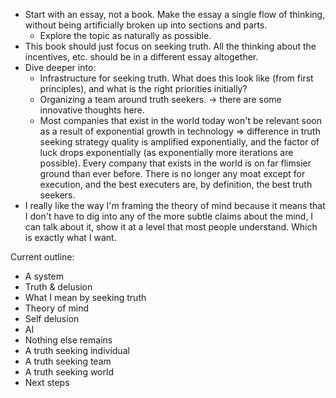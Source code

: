 - Start with an essay, not a book. Make the essay a single flow of thinking, without being artificially broken up into sections and parts.
	- Explore the topic as naturally as possible.
- This book should just focus on seeking truth. All the thinking about the incentives, etc. should be in a different essay altogether.
- Dive deeper into:
	- Infrastructure for seeking truth. What does this look like (from first principles), and what is the right priorities initially?
	- Organizing a team around truth seekers. -> there are some innovative thoughts here.
	- Most companies that exist in the world today won't be relevant soon as a result of exponential growth in technology => difference in truth seeking strategy quality is amplified exponentially, and the factor of luck drops exponentially (as exponentially more iterations are possible). Every company that exists in the world is on far flimsier ground than ever before. There is no longer any moat except for execution, and the best executers are, by definition, the best truth seekers.
- I really like the way I'm framing the theory of mind because it means that I don't have to dig into any of the more subtle claims about the mind, I can talk about it, show it at a level that most people understand. Which is exactly what I want.

Current outline:
- A system
- Truth & delusion
- What I mean by seeking truth
- Theory of mind
- Self delusion
- AI
- Nothing else remains
- A truth seeking individual
- A truth seeking team
- A truth seeking world
- Next steps
